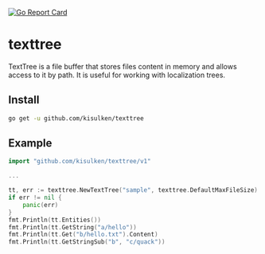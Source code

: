 [![Go Report Card](https://goreportcard.com/badge/github.com/kisulken/texttree)](https://goreportcard.com/report/github.com/kisulken/texttree)

# texttree
TextTree is a file buffer that stores files content in memory and allows access to it by path. It is useful for working with localization trees.

## Install
```Bash
go get -u github.com/kisulken/texttree
```

## Example
```Go
import "github.com/kisulken/texttree/v1"

...

tt, err := texttree.NewTextTree("sample", texttree.DefaultMaxFileSize)
if err != nil {
	panic(err)
}
fmt.Println(tt.Entities())
fmt.Println(tt.GetString("a/hello"))
fmt.Println(tt.Get("b/hello.txt").Content)
fmt.Println(tt.GetStringSub("b", "c/quack"))
```
